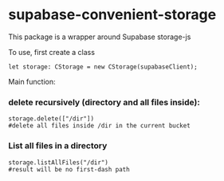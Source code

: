 # supabase-convenient-storage

This package is a wrapper around Supabase storage-js

To use, first create a class

```
let storage: CStorage = new CStorage(supabaseClient);
```

Main function:

### delete recursively (directory and all files inside):
```
storage.delete(["/dir"])
#delete all files inside /dir in the current bucket
```
### List all files in a directory
```
storage.listAllFiles("/dir")
#result will be no first-dash path
```
